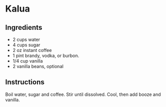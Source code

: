 # Kalua
## Ingredients
- 2 cups water
- 4 cups sugar
- 2 oz instant coffee
- 1 pint brandy, vodka, or burbon.
- 1/4 cup vanilla
- 2 vanilla beans, optional

## Instructions
Boil water, sugar and coffee. Stir until dissolved. Cool, then add booze and vanilla.
